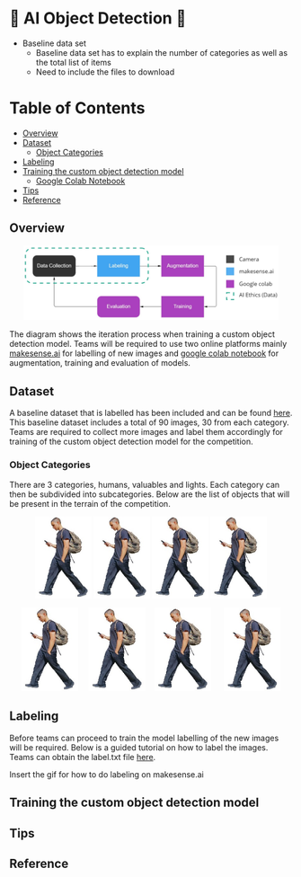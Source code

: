# :robot: AI Object Detection :robot:
* Baseline data set
    * Baseline data set has to explain the number of categories as well as the total list of items
    * Need to include the files to download 


# Table of Contents
* [Overview](#chapter1)
* [Dataset](#chapter1)
    * [Object Categories](#chapter1.1)
* [Labeling](#chapter2)
* [Training the custom object detection model](#chapter1)
    * [Google Colab Notebook](custom-yolov5-object-detection.ipynb)
* [Tips](#chapter1)
* [Reference](#chapter1)

## Overview <a id="chapter1"></a>

<p align="center">
    <img src="/data/images/ai-overview.jpg" width="90%" title='testing1' />
</p>

The diagram shows the iteration process when training a custom object detection model. Teams will be required to use two online platforms mainly [makesense.ai](https://www.makesense.ai/) for labelling of new images and [google colab notebook](custom-yolov5-object-detection.ipynb) for augmentation, training and evaluation of models. 

## Dataset <a id="chapter2"></a>

A baseline dataset that is labelled has been included and can be found [here](/data). This baseline dataset includes a total of 90 images, 30 from each category. Teams are required to collect more images and label them accordingly for training of the custom object detection model for the competition. 

### Object Categories <a id="chapter1.1"></a>

There are 3 categories, humans, valuables and lights. Each category can then be subdivided into subcategories. Below are the list of objects that will be present in the terrain of the competition. 

<p align="center">
    <img src="/data/images/human1.jpg" width="100" title='testing1' />
    <img src="/data/images/human1.jpg" width="100" title='testing2' />
    <img src="/data/images/human1.jpg" width="100" title='testing3' />
    <img src="/data/images/human1.jpg" width="100" title='testing4' />
</p>

<p align="center">
    <img src="/data/images/human1.jpg" width="20%" title='testing1' />
    &nbsp;&nbsp;&nbsp;
    <img src="/data/images/human1.jpg" width="20%" title='testing2' />
    &nbsp;&nbsp;
    <img src="/data/images/human1.jpg" width="20%" title='testing3' />
    &nbsp;&nbsp;&nbsp;&nbsp;
    <img src="/data/images/human1.jpg" width="20%" title='testing4' />
</p>

## Labeling <a id="chapter2"></a>

Before teams can proceed to train the model labelling of the new images will be required. Below is a guided tutorial on how to label the images. Teams can obtain the label.txt file [here](/data). 

Insert the gif for how to do labeling on makesense.ai


## Training the custom object detection model <a id="chapter1.1"></a>



## Tips 


## Reference




